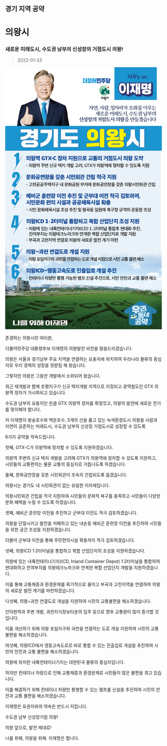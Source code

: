 ## 경기 지역 공약

# 의왕시

### 새로운 미래도시, 수도권 남부의 신성장의 거점도시 의왕!
> 2022-01-23

![의왕시 지역공약](./005_009_024.png)

존경하는 의왕시민 여러분,

더불어민주당 대통령후보 이재명의 의왕발전 비전을 말씀드리겠습니다.

 

의왕은 서울과 경기남부 주요 지역을 연결하는 요충지에 위치하여 우리나라 물류의 중심지로 우리 경제의 성장을 뒷받침 해 왔습니다. 

그렇지만 의왕은 그동안 개발에서 소외되어 왔습니다. 

 

최근 재개발과 함께 초평지구가 신규 택지개발 지역으로 지정되고 광역철도인 GTX 의왕역 정차가 가시화되고 있습니다.  

수도권 남부의 요충지인 만큼 GTX 의왕역 정차를 확정짓고, 의왕의 발전에 새로운 전기를 맞이해야 합니다. 

 

저 이재명이 왕송호수와 백운호수, 5개의 산을 품고 있는 녹색환경도시 의왕을 사람과 자연이 공존하는 미래도시, 수도권 남부의 신성장 거점도시로 성장할 수 있도록  

6가지 공약을 약속드립니다.  

 

첫째, GTX-C가 의왕역에 정차할 수 있도록 지원하겠습니다.  




의왕역 주변의 신규 택지 개발을 고려해 GTX가 의왕역에 정차할 수 있도록 지원하고, 시민들의 교통편의는 물론 교통의 중심지로 거듭나도록 하겠습니다. 

 

둘째, 문화공연장을 갖춘 시민회관이 조속히 건립되도록 돕겠습니다. 




의왕시는 경기도 내 시민회관이 없는 유일한 지자체입니다. 

의왕시민회관 건립을 적극 지원하여 시민들의 문화적 욕구를 충족하고 시민들이 다양한 문화 혜택을 누릴 수 있도록 하겠습니다.

 

셋째, 예비군 훈련장 이전을 추진하고 군부대 이전도 적극 검토하겠습니다.  




의왕을 단절시키고 발전을 저해하고 있는 내손동 예비군 훈련장 이전을 추진하여 시민들을 위한 공간 조성을 지원하겠습니다. 

더불어 군부대 이전을 통해 주민편의시설 확충까지 적극 검토하겠습니다. 

 

넷째, 의왕ICD 1·2터미널을 통합하고 복합 산업단지의 조성을 지원하겠습니다.   




의왕에 있는 내륙컨테이너기지(ICD, Inland Container Depot) 1·2터미널을 통합하여 현대화하고 잔여부지를 의왕테크노파크와 연계한 복합 산업단지 개발을 지원하겠습니다. 

이를 통해 교통체증과 환경문제를 획기적으로 줄이고 부곡과 고천지역을 연결하여 의왕의 새로운 발전 계기를 마련하겠습니다. 

 

다섯째, 의왕~과천 연결도로 개설을 지원하여 시민의 교통불편을 해소하겠습니다. 




인덕원역과 주변 개발, 과천지식정보타운의 입주 등으로 향후 교통량이 많이 증가할 것입니다.  

이를 개선하기 위해 의왕 포일지구와 과천을 연결하는 도로 개설 지원하여 시민의 교통불편을 해소하겠습니다.  

 

여섯째, 의왕ICD에서 영동고속도로로 바로 통할 수 있는 진출입로 개설을 추진하여 시민의 안전과 교통 불편을 해소하겠습니다. 




의왕에 위치한 내륙컨테이너기지는 대한민국 물류의 중심지입니다. 

하지만 컨테이너 차량으로 인해 교통체증과 환경문제로 시민들이 많은 불편을 겪고 있습니다.  

이를 해결하기 위해 컨테이너 차량만 통행할 수 있는 램프를 신설을 추진하여 시민의 안전과 교통 불편을 해소하겠습니다. 

 

이재명은 유권자와의 약속은 반드시 지킵니다.

 

수도권 남부 신성장거점 의왕!

의왕 앞으로, 발전 제대로!

나를 위해, 의왕을 위해. 이재명은 합니다.

						